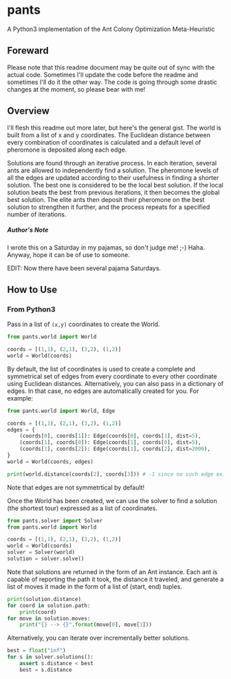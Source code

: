 pants
=====

A Python3 implementation of the Ant Colony Optimization Meta-Heuristic

Foreward
--------
Please note that this readme document may be quite out of sync with the actual code.  Sometimes I'll update the code before the readme and sometimes I'll do it the other way.  The code is going through some drastic changes at the moment, so please bear with me!

Overview
--------
I'll flesh this readme out more later, but here's the general gist.  The world is built from a list of x and y coordinates.  The Euclidean distance between every combination of coordinates is calculated and a default level of pheromone is deposited along each edge.  

Solutions are found through an iterative process.  In each iteration, several ants are allowed to independently find a solution.  The pheromone levels of all the edges are updated according to their usefulness in finding a shorter solution.  The best one is considered to be the local best solution.  If the local solution beats the best from previous iterations, it then becomes the global best solution.  The elite ants then deposit their pheromone on the best solution to strengthen it further, and the process repeats for a specified number of iterations.

##### Author's Note
I wrote this on a Saturday in my pajamas, so don't judge me! ;-) Haha.  Anyway, hope it can be of use to someone.

EDIT: Now there have been several pajama Saturdays.

How to Use
----------

### From Python3

Pass in a list of `(x,y)` coordinates to create the World.

```python
from pants.world import World

coords = [(1,1), (2,1), (3,2), (1,2)]
world = World(coords)
```

By default, the list of coordinates is used to create a complete and symmetrical set of edges from every coordinate to every other coordinate using Euclidean distances.  Alternatively, you can also pass in a dictionary of edges.  In that case, no edges are automatically created for you.  For example:

```python
from pants.world import World, Edge

coords = [(1,1), (2,1), (3,2), (1,2)]
edges = {
	(coords[0], coords[1]): Edge(coords[0], coords[1], dist=5),
	(coords[1], coords[0]): Edge(coords[1], coords[0], dist=5),
	(coords[1], coords[2]): Edge(coords[1], coords[2], dist=2000),
}
world = World(coords, edges)

print(world.distance(coords[2], coords[3]))	# -1 since no such edge exists
```

Note that edges are not symmetrtical by default!

Once the World has been created, we can use the solver to find a solution (the shortest tour) expressed as a list of coordinates.

```python
from pants.solver import Solver
from pants.world import World

coords = [(1,1), (2,1), (3,2), (1,2)]
world = World(coords)
solver = Solver(world)
solution = solver.solve()
```

Note that solutions are returned in the form of an Ant instance.  Each ant is capable of reporting the path it took, the distance it traveled, and generate a list of moves it made in the form of a list of (start, end) tuples.

```python
print(solution.distance)
for coord in solution.path:
	print(coord)
for move in solution.moves:
	print("{} --> {}".format(move[0], move[1]))
```

Alternatively, you can iterate over incrementally better solutions.

```python
best = float("inf")
for s in solver.solutions():
	assert s.distance < best
	best = s.distance
```